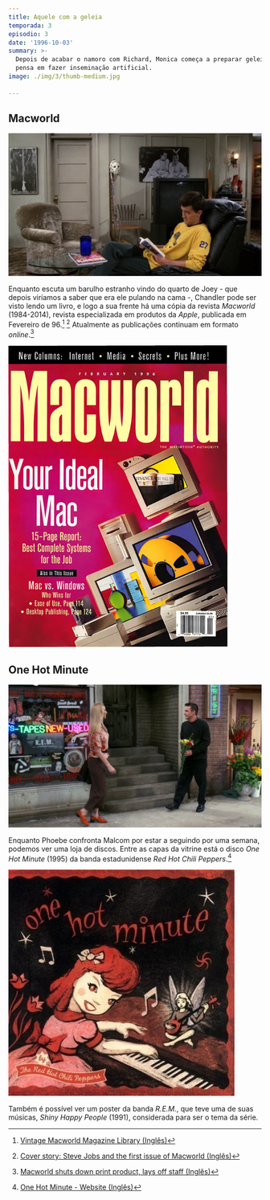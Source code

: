 ```yaml
---
title: Aquele com a geleia
temporada: 3
episodio: 3
date: '1996-10-03'
summary: >-
  Depois de acabar o namoro com Richard, Monica começa a preparar geleias e
  pensa em fazer inseminação artificial.
image: ./img/3/thumb-medium.jpg

---
```


## Macworld

![Macworld](./img/3/macworld.png)

Enquanto escuta um barulho estranho vindo do quarto de Joey - que depois viríamos
a saber que era ele pulando na cama -, Chandler pode ser visto lendo um livro, e
logo a sua frente há uma cópia da revista *Macworld* (1984-2014), revista especializada
em produtos da *Apple*, publicada em Fevereiro de 96.[^macworld] [^macworld-first-issue]
Atualmente as publicações continuam em formato *online*.[^macworld-usatoday]

![Macworld - Fev. 96](./img/3/macworld-9602.png)

[^macworld]: [Vintage Macworld Magazine Library (Inglês)](https://vintageapple.org/macworld/)
[^macworld-first-issue]: [Cover story: Steve Jobs and the first issue of Macworld (Inglês)](https://www.macworld.com/article/222770/cover-story-steve-jobs-and-the-first-issue-of-macworld.html)
[^macworld-usatoday]: [Macworld shuts down print product, lays off staff (Inglês)](https://www.usatoday.com/story/money/business/2014/09/10/macworld-ends-magazine/15400981/)

## One Hot Minute

![One Hot Minute](./img/3/one-hot-minute.png)

Enquanto Phoebe confronta Malcom por estar a seguindo por uma semana, podemos ver
uma loja de discos. Entre as capas da vitrine está o disco *One Hot Minute* (1995)
da banda estadunidense *Red Hot Chili Peppers*.[^one-hot-minute]

![One Hot Minute - Capa](./img/3/one-hot-minute-cover.jpeg)

Também é possível ver um poster da banda *R.E.M.*, que teve uma de suas
músicas, *Shiny Happy People* (1991), considerada para ser o tema da série.

[^one-hot-minute]: [One Hot Minute - Website (Inglês)](https://redhotchilipeppers.com/audio/4755/)
